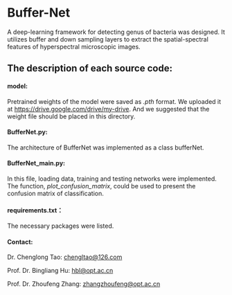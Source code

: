 # Buffer-Net

A deep-learning framework for detecting genus of bacteria was designed. It utilizes buffer and down sampling layers to extract the spatial-spectral features of hyperspectral microscopic images.   



## The description of each source code:


#### model:
Pretrained weights of the model were saved as *.pth* format. We uploaded it at https://drive.google.com/drive/my-drive. And we suggested that the weight file should be placed in this directory.

#### BufferNet.py:

The architecture of BufferNet was implemented as a class bufferNet. 


#### BufferNet_main.py:

In this file, loading data, training and testing networks were implemented. The function, *plot_confusion_matrix*, could be used to present the confusion matrix of classification.

#### requirements.txt：
The necessary packages were listed.

#### Contact:
Dr. Chenglong Tao: chengltao@126.com

Prof. Dr. Bingliang Hu: hbl@opt.ac.cn

Prof. Dr. Zhoufeng Zhang: zhangzhoufeng@opt.ac.cn

